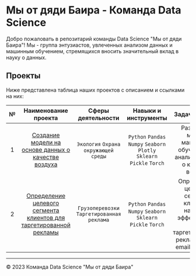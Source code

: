 # Мы от дяди Баира - Команда Data Science

Добро пожаловать в репозитарий команды Data Science "Мы от дяди Баира"! Мы - группа энтузиастов, увлеченных анализом данных и машинным обучением, стремящихся вносить значительный вклад в науку о данных.

## Проекты

Ниже представлена таблица наших проектов с описанием и ссылками на них:

| № | Наименование проекта|Сферы деятельности|Навыки и инструменты|Задачи проекта|Ключевые слова проекта|
|:-:|:-:|:-:|:-:|:-:|:-:|
| 1 |[Создание модели на основе данных о качестве воздуха](https://github.com/Bjorik23/mipt_datatons/tree/main/air_pollution_analysis)|`Экология` `Охрана окружающей среды`|`Python` `Pandas` `Numpy` `Seaborn` `Plotly` `Sklearn` `Pickle` `Torch`|Разработка модели машинного обучения для анализа данных о качестве воздуха|предобработка, анализ, временные ряды, регрессия, предсказания|
| 2 |[Определение целевого сегмента клиентов для таргетированной рекламы](https://github.com/Bjorik23/mipt_datatons/tree/main/target_customer_segment)|`Грузоперевозки` `Таргетированная реклама`|`Python` `Pandas` `Numpy` `Seaborn` `Sklearn` `Pickle` `Torch`|Определение целевого сегмента клиентов, наиболее эффективного для таргетированной рекламы через email рассылки|предобработка, анализ, рекомендательные системы, предсказания|

---

© 2023 Команда Data Science "Мы от дяди Баира"
